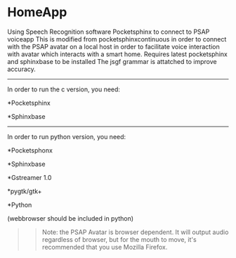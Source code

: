 # HomeApp
Using Speech Recognition software Pocketsphinx to connect to PSAP voiceapp
This is modified from pocketsphinxcontinuous in order to connect with
the PSAP avatar on a local host in order to facilitate voice interaction with
avatar which interacts with a smart home.
Requires latest pocketsphinx and sphinxbase to be installed
The jsgf grammar is attatched to improve accuracy.

----------------------------------------------------------------------------------------
In order to run the c version, you need:

*Pocketsphinx 

*Sphinxbase

-----------------------------------------------------------------------------------------
In order to run python version, you need:

*Pocketsphonx

*Sphinxbase

*Gstreamer 1.0

*pygtk/gtk+

*Python

(webbrowser should be included in python)

>> Note: the PSAP Avatar is browser dependent. It will output audio regardless of browser, 
but for the mouth to move, it's recommended that you use Mozilla Firefox.
